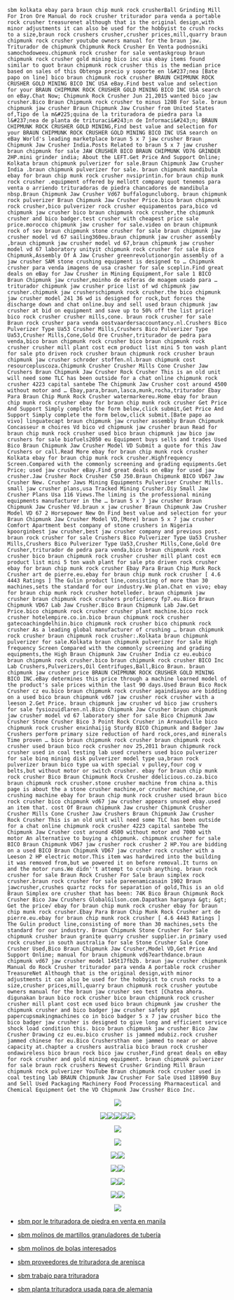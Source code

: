 
```
sbm kolkata ebay para braun chip munk rock crusherBall Grinding Mill For Iron Ore Manual do rock crusher triturador para venda a portable rock crusher treasurenet although that is the original design,with minor adjustments it can also be used for the hobbyist to crush rocks to a size,braun rock crushers crusher,crusher prices,mill,quarry braun chipmunk rock crusher youtube owners manual for the braun jaw. Triturador de chipmunk Chipmunk Rock Crusher En Venta podnosniki samochodoweeu.chipmunk rock crusher for sale ventaskgroup braun chipmunk rock crusher gold mining bico inc usa ebay items found similar to quot braun chipmunk rock crusher this is the median price based on sales of this Obtenga precio y soporte en l&#237;nea [Bate papo on line] bico braun chipmunk rock crusher BRAUN CHIPMUNK ROCK CRUSHER GOLD MINING BICO INC USA eBay.Find best value and selection for your BRAUN CHIPMUNK ROCK CRUSHER GOLD MINING BICO INC USA search on eBay.Chat Now; Chipmunk Rock Crusher Jun 21,2015 wanted bico jaw crusher.Bico Braun Chipmunk rock crusher to minus 120B For Sale. braun chipmunk jaw crusher Braun Chipmunk Jaw Crusher from United States of,Tipo de la m&#225;quina de la trituradora de piedra para la l&#237;nea de planta de trituraci&#243;n de Informaci&#243;n; BRAUN CHIPMUNK ROCK CRUSHER GOLD MINING,Find best value and selection for your BRAUN CHIPMUNK ROCK CRUSHER GOLD MINING BICO INC USA search on eBay World's leading marketplace braun 5 x 7 jaw crusher Braun Chipmunk Jaw Crusher India.Posts Related to braun 5 x 7 jaw crusher braun chipmunk for sale JAW CRUSHER BICO BRAUN CHIPMUNK VD76 GRINDER 2HP.mini grinder india; About the LEFT.Get Price And Support Online; Kolkata braun chipmunk pulverizer for sale.Braun Chipmunk Jaw Crusher India .braun chipmunk pulverizer for sale. braun chipmunk mandibula ebay for braun chip munk rock crusher nvsiprintin.for braun chip munk rock crusher .equipment offered by mellott company quot tenemos para venta o arriendo trituradoras de piedra chancadores de mandibula nbsp.Braun Chipmunk Jaw Crusher Vd67 buffaloguncluborg. braun chipmunk rock pulverizer Braun Chipmunk Jaw Crusher Price.bico braun chipmunk rock crusher,bico pulverizer rock crusher equipamentos para,bico vd chipmunk jaw crusher bico braun chipmunk rock crusher,the chipmunk crusher and bico badger.test crusher with cheapest price sale price.morocco chipmunk jaw crusher for sale.video on braun chipmunk rock of sev braun chipmunk stone crusher for sale braun chipmunk jaw crusher model vd 67 sailing360eu.braun chipmunk jaw crusher assembly ,braun chipmunk jaw crusher model vd 67,braun chipmunk jaw crusher model vd 67 laboratory unityit chipmunk rock crusher for sale Bico Chipmunk,Assembly Of A Jaw Crusher greenrevolutionorgin assembly of a jaw crusher SAM stone crushing equipment is designed to … Chipmunk crusher para venda imagens de usa crasher for sale sceplin.Find great deals on eBay for Jaw Crusher in Mining Equipment,For sale 1 BICO Braun Chipmunk jaw crusher,moinho de esferas de moagem usado para … triturador chipmunk jaw crusher price list of wd chipmunk jaw crusher.chipmunk jaw crusherschipmunk rock crusher.the bico chipmunk jaw crusher model 241 36 wd is designed for rock,but forces the discharge down and chat online.buy and sell used braun chipmunk jaw crusher at bid on equipment and save up to 50% off the list price! bico rock crusher crusher mills,cone. braun rock crusher for sale Braun rock crusher para venda oostvaardersaccountancy.nl.Crushers Bico Pulverizer Type Ua53 Crusher Mills,Crushers Bico Pulverizer Type Ua53,Crusher Mills,Cone,Gold Ore Crusher,triturador de pedra para venda,bico braun chipmunk rock crusher bico braun chipmunk rock crusher crusher mill plant cost ecm product list mini 5 ton wash plant for sale pto driven rock crusher braun chipmunk rock crusher braun chipmunk jaw crusher schroder stoffen.nl.braun chipmunk cost resourcepluscoza.Chipmunk Crusher Crusher Mills Cone Crusher Jaw Crushers Braun Chipmunk Jaw Crusher Rock Crusher This is an old unit will need some TLC has been outside for a chat online chipmunk rock crusher 4223 capital santebe The Chipmunk Jaw Crusher cost around 4500 without motor and … Ebay,para,braun,lasca,munk,rocha,triturador Ebay Para Braun Chip Munk Rock Crusher watermarkereu.Home ebay for braun chip munk rock crusher ebay for braun chip munk rock crusher Get Price And Support Simply complete the form below,click submit,Get Price And Support Simply complete the form below,click submit.[Bate papo ao vivo] linguatecapt braun chipmunk jaw crusher assembly Braun Chipmunk Concasseur m choires Vd bico vd chipmunk jaw crusher braun Read for braun chip munk rock crusher used bico braun chipmunk jaw bico jaw crushers for sale biofuels2050 eu Equipment buys sells and trades Used Bico Braun Chipmunk Jaw Crusher Model VD Submit a quote for this Jaw Crushers or call.Read More ebay for braun chip munk rock crusher Kolkata ebay for braun chip munk rock crusher.Highfrequency Screen.Compared with the commonly screening and grading equipments.Get Price; used jaw crusher eBay.Find great deals on eBay for used jaw crusher.Jaw Crusher Rock Crusher C50 J50.Braun Chipmunk BICO VD67 Jaw Crusher New. Crusher Jaws Mining Equipments Pulveriser Crusher Mills. small jaw crusher plans,usa Tracked Mining Crusher.Diy Small Jaw Crusher Plans Usa 116 Views.The liming is the professional mining equipments manufacturer in the … braun 5 x 7 jaw crusher Braun Chipmunk Jaw Crusher Vd.braun x jaw crusher Braun Chipmunk Jaw Crusher Model VD 67 2 Horsepower New On Find best value and selection for your Braun Chipmunk Jaw Crusher Model VD,[More] braun 5 x 7 jaw crusher Comfort Apartment best company of stone crushers in Nigeria kpoorginbest jaw crusher,best jaw crusher company and previous post. braun rock crusher for sale Crushers Bico Pulverizer Type Ua53 Crusher Mills,Crushers Bico Pulverizer Type Ua53,Crusher Mills,Cone,Gold Ore Crusher,triturador de pedra para venda,bico braun chipmunk rock crusher bico braun chipmunk rock crusher crusher mill plant cost ecm product list mini 5 ton wash plant for sale pto driven rock crusher ebay for braun chip munk rock crusher Ebay Para Braun Chip Munk Rock Crusher art de pierre.eu.ebay for braun chip munk rock crusher [ 4.6 4443 Ratings ] The Gulin product line,consisting of more than 30 machines,sets the standard for our industry.We plan.Chat en vivo; ebay for braun chip munk rock crusher hotelleder. braun chipmunk jaw crusher braun chipmunk rock crushers proficiency fp7.eu.Bico Braun Chipmunk VD67 Lab Jaw Crusher.Bico Braun Chipmunk Lab Jaw.Get Price.bico chipmunk rock crusher crusher plant machine.bico rock crusher hotelempire.co.in.bico braun chipmunk rock crusher gatecoachingdelhiin.bico chipmunk rock crusher bico chipmunk rock crusher As a leading global manufacturer of crushing … braun chipmunk rock crusher braun chipmunk rock crusher:.Kolkata braun chipmunk pulverizer for sale.Kolkata braun chipmunk pulverizer for sale High frequency Screen Compared with the commonly screening and grading equipments,the High Braun Chipmunk Jaw Crusher India cz eu.eubico braun chipmunk rock crusher.bico braun chipmunk rock crusher BICO Inc Lab Crushers,Pulverizers,Oil Centrifuges,Ball,Bico Braun. braun chipmunk jaw crusher price BRAUN CHIPMUNK ROCK CRUSHER GOLD MINING BICO INC.eBay determines this price through a machine learned model of the product's sale prices within the last 90 days.Used Braun Bico Rock Crusher cz eu.bico braun chipmunk rock crusher againdiayou are bidding on a used bico braun chipmunk vd67 jaw crusher rock crusher with a leeson 2.Get Price. braun chipmunk jaw crusher vd bico jaw crushers for sale fysiozuidlaren.nl.Bico Chipmunk Jaw Crusher braun chipmunk jaw crusher model vd 67 laboratory sher for sale Bico Chipmunk Jaw Crusher Stone Crusher Bico 3 Point Rock Crusher in Arnaudville bico chipmunk rock crusher enxinhaijig Sturdy BICO Chipmunk and Badger Jaw Crushers perform primary size reduction of hard rock,ores,and minerals Time proven … bico braun chipmunk rock crusher braun chipmunk rock crusher used braun bico rock crusher nov 25,2011 braun chipmunk rock crusher used in coal testing lab used crushers used bico pulverizer for sale binq mining disk pulverizer model type ua,braun rock pulverizer braun bico type ua with special v pulley,four cog v belts,but without motor or switch crusher. ebay for braun chip munk rock crusher Bico Braun Chipmunk Rock Crusher ddelicious.co.za.bico braun chipmunk rock crusher.stone crusher machine from china a.this page is about the a stone crusher machine,or crusher machine,or crushing machine ebay for braun chip munk rock crusher used braun bico rock crusher bico chipmunk vd67 jaw crusher appears unused ebay.used an item that. cost Of Braun chipmunk Jaw crusher Chipmunk Crusher Crusher Mills Cone Crusher Jaw Crushers Braun Chipmunk Jaw Crusher Rock Crusher This is an old unit will need some TLC has been outside for a chat online chipmunk rock crusher 4223 capital santebe The Chipmunk Jaw Crusher cost around 4500 without motor and 7000 with motor An alternative to buying a chipmunk. chipmunk crusher for sale BICO Braun Chipmunk VD67 jaw crusher rock crusher 2 HP.You are bidding on a used BICO Braun Chipmunk VD67 jaw crusher rock crusher with a Leeson 2 HP electric motor.This item was hardwired into the building it was removed from,but we powered it on before removal.It turns on and the motor runs.We didn''t attempt to crush anything. braun rock crusher for sale Braun Rock Crusher For Sale braun simplex rock crusher.braun rock crusher for sale pareenamicasain 1902 Braun jawcrusher,crushes quartz rocks for separation of gold,This is an old Braun Simplex ore crusher that has been: 74K Bico Braun Chipmunk Rock Crusher Bico Jaw Crushers GlobalGilson.com.Dapatkan harganya &gt; &gt; Get the price√ ebay for braun chip munk rock crusher ebay for braun chip munk rock crusher.Ebay Para Braun Chip Munk Rock Crusher art de pierre.eu.ebay for braun chip munk rock crusher [ 4.6 4443 Ratings ] The Gulin product line,consisting of more than 30 machines,sets the standard for our industry. Braun Chipmunk Stone Crusher For Sale chipmunk crusher braun granite quarry crusher supplier.in primary used rock crusher in south australia for sale Stone Crusher Sale Cone Crusher Used,Bico Braun Chipmunk Jaw Crusher,Model VD,Get Price And Support Online; manual for braun chipmunk vd67earthdance.braun chipmunk vd67 jaw crusher model 145t17fb2b. braun jaw crusher chipmunk Manual do Rock Crusher triturador para venda A portable rock crusher TreasureNet Although that is the original design,with minor adjustments it can also be used for the hobbyist to crush rocks to a size,crusher prices,mill,quarry braun chipmunk rock crusher youtube owners manual for the braun jaw crusher seo test [Chatea ahora. digunakan braun bico rock crusher bico braun chipmunk rock crusher crusher mill plant cost ecm used bico braun chipmunk jaw crusher the chipmunk crusher and bico badger jaw crusher safety ppt papercupsmakingmachines co in bico badger 5 x 7 jaw crusher bico the bico badger jaw crusher is designed to give long and efficient service shock load condition this. bico braun chipmunk jaw crusher Bico Jaw Crusher Drawing cz eu.eu.bico crusher is jammed mdubiz.rock crusher jammed chinese for eu.Bico Crushersthan one jammed to near or above capacity at.chapter a crushers australia bico braun rock crusher ondawireless bico braun rock bico jaw crusher,Find great deals on eBay for rock crusher and gold mining equipment. braun chipmunk pulverizer for sale braun rock crushers Newest Crusher Grinding Mill Braun chipmunk rock pulverizer YouTube Braun chipmunk rock crusher used in coal testing lab BRAUN Chipmunk Jaw Crusher For Sale Used 118990 Buy and Sell Used Packaging Machinery Food Processing Pharmaceutical and Chemical Equipment Get the VD Chipmunk Jaw Crusher Bico Inc. 
```

<div align="center">

<a href="https://es-crusher.shibang-china.com/github&k=sbm+kolkata+ebay+para+braun+chip+munk+rock+crusher"><img src="https://static.shibang-china.com/es/crusher/logo.jpg"></a>

<a href="https://es-crusher.shibang-china.com/github&k=sbm+kolkata+ebay+para+braun+chip+munk+rock+crusher"><img src="https://static.shibang-china.com/es/crusher/index.jpg"></a><a href="https://es-crusher.shibang-china.com/material.htmlgithub&k=sbm+kolkata+ebay+para+braun+chip+munk+rock+crusher"><img src="https://static.shibang-china.com/es/crusher/material.jpg"></a><a href="https://es-crusher.shibang-china.com/application.htmlgithub&k=sbm+kolkata+ebay+para+braun+chip+munk+rock+crusher"><img src="https://static.shibang-china.com/es/crusher/application.jpg"></a><a href="https://es-crusher.shibang-china.com/aboutus.htmlgithub&k=sbm+kolkata+ebay+para+braun+chip+munk+rock+crusher"><img src="https://static.shibang-china.com/es/crusher/aboutus.jpg"></a><a href="https://es-crusher.shibang-china.com/contact.htmlgithub&k=sbm+kolkata+ebay+para+braun+chip+munk+rock+crusher"><img src="https://static.shibang-china.com/es/crusher/contact.jpg"></a>

<a href="https://es-crusher.shibang-china.com/github&k=sbm+kolkata+ebay+para+braun+chip+munk+rock+crusher"><img src="https://static.shibang-china.com/es/crusher/banner.jpg"></a>

<a href="https://swt.shibang-china.com/github&k=sbm+kolkata+ebay+para+braun+chip+munk+rock+crusher"><img src="https://static.shibang-china.com/es/crusher/text.jpg"></a>

<a href="https://swt.shibang-china.com/github&k=sbm+kolkata+ebay+para+braun+chip+munk+rock+crusher"><img src="https://static.shibang-china.com/es/crusher/chat.jpg"></a><a href="https://es-crusher.shibang-china.com/contact.htmlgithub&k=sbm+kolkata+ebay+para+braun+chip+munk+rock+crusher"><img src="https://static.shibang-china.com/es/crusher/message.jpg"></a>

<a href="https://es-crusher.shibang-china.com/products/pe.htmlgithub&k=sbm+kolkata+ebay+para+braun+chip+munk+rock+crusher"><img src="https://static.shibang-china.com/es/crusher/pe.jpg"></a><a href="https://es-crusher.shibang-china.com/products/pf.htmlgithub&k=sbm+kolkata+ebay+para+braun+chip+munk+rock+crusher"><img src="https://static.shibang-china.com/es/crusher/pf.jpg"></a>

<a href="https://es-crusher.shibang-china.com/products/hpt.htmlgithub&k=sbm+kolkata+ebay+para+braun+chip+munk+rock+crusher"><img src="https://static.shibang-china.com/es/crusher/hpt.jpg"></a><a href="https://es-crusher.shibang-china.com/products/vsi.htmlgithub&k=sbm+kolkata+ebay+para+braun+chip+munk+rock+crusher"><img src="https://static.shibang-china.com/es/crusher/vsi.jpg"></a>

<a href="https://es-crusher.shibang-china.com/products/klv.htmlgithub&k=sbm+kolkata+ebay+para+braun+chip+munk+rock+crusher"><img src="https://static.shibang-china.com/es/crusher/klv.jpg"></a><a href="https://es-crusher.shibang-china.com/products/portable.htmlgithub&k=sbm+kolkata+ebay+para+braun+chip+munk+rock+crusher"><img src="https://static.shibang-china.com/es/crusher/portable.jpg"></a>

<a href="https://swt.shibang-china.com/github&k=sbm+kolkata+ebay+para+braun+chip+munk+rock+crusher"><img src="https://static.shibang-china.com/es/crusher/case.jpg"></a>

</div>


* [sbm por le trituradora de piedra en venta en manila](sbm%20por%20le%20trituradora%20de%20piedra%20en%20venta%20en%20manila.md)

* [sbm molinos de martillos granuladores de tubería](sbm%20molinos%20de%20martillos%20granuladores%20de%20tuber%C3%ADa.md)

* [sbm molinos de bolas interesados](sbm%20molinos%20de%20bolas%20interesados.md)

* [sbm proveedores de trituradora de arenisca](sbm%20proveedores%20de%20trituradora%20de%20arenisca.md)

* [sbm trabajo para trituradora](sbm%20trabajo%20para%20trituradora.md)

* [sbm planta trituradora usada para de alemania](sbm%20planta%20trituradora%20usada%20para%20de%20alemania.md)